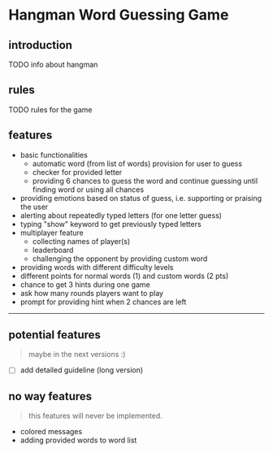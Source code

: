 # Hangman Word Guessing Game

## introduction

TODO info about hangman

## rules

TODO rules for the game

## features

- basic functionalities
  - automatic word (from list of words) provision for user to guess
  - checker for provided letter
  - providing 6 chances to guess the word and continue guessing until finding word
    or using all chances
- providing emotions based on status of guess, i.e. supporting or praising the user
- alerting about repeatedly typed letters (for one letter guess)
- typing "show" keyword to get previously typed letters
- multiplayer feature
  - collecting names of player(s)
  - leaderboard
  - challenging the opponent by providing custom word
- providing words with different difficulty levels
- different points for normal words (1) and custom words (2 pts)
- chance to get 3 hints during one game
- ask how many rounds players want to play
- prompt for providing hint when 2 chances are left

<hr>

## potential features

> maybe in the next versions :)

- [ ] add detailed guideline (long version)

## no way features

> this features will never be implemented.

- colored messages
- adding provided words to word list
